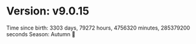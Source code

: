 # Version: v9.0.15
Time since birth: 3303 days, 79272 hours, 4756320 minutes, 285379200 seconds
Season: Autumn 🍁
